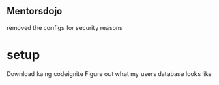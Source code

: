 Mentorsdojo
----------

removed the configs for security reasons

setup
=========

Download ka ng codeignite
Figure out what my users database looks like

